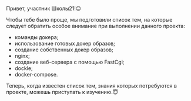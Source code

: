 Привет, участник Школы21!😉

Чтобы тебе было проще, мы подготовили список тем, на которые следует обратить особое внимание при выполнении данного проекта:

- команды докера;
- использование готовых докер образов;
- создание собственных докер образов;
- nginx;
- создание веб-сервера с помощью FastCgi;
- dockle;
- docker-compose.

Теперь, когда известен список тем, знания которых потребуются в проекте, можешь приступать к изучению.😇